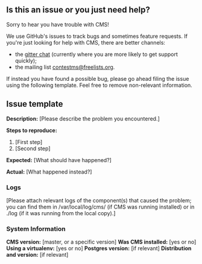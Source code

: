 ## Is this an issue or you just need help?

Sorry to hear you have trouble with CMS!

We use GitHub's issues to track bugs and sometimes feature requests. If you're just looking for help with CMS, there are better channels:
* the [gitter chat](https://gitter.im/cms-dev/cms) (currently where you are more likely to get support quickly);
* the mailing list <contestms@freelists.org>.

If instead you have found a possible bug, please go ahead filing the issue using the following template. Feel free to remove non-relevant information.

## Issue template

**Description:** [Please describe the problem you encountered.]

**Steps to reproduce:**
1. [First step]
2. [Second step]

**Expected:** [What should have happened?]

**Actual:** [What happened instead?]

### Logs

[Please attach relevant logs of the component(s) that caused the problem; you can find them in /var/local/log/cms/ (if CMS was running
installed) or in ./log (if it was running from the local copy).]

### System Information

**CMS version:** [master, or a specific version]
**Was CMS installed:** [yes or no]
**Using a virtualenv:** [yes or no]
**Postgres version:** [if relevant]
**Distribution and version:** [if relevant]
